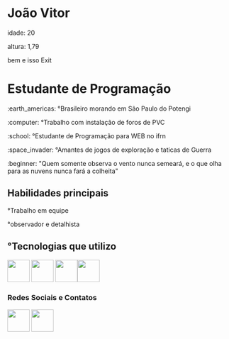 <h1>  João Vitor</h1>

<p>idade: 20</p>

<p>altura: 1,79</p> bem e isso Exit




<h1> Estudante de Programação</h1>

<p>:earth_americas: °Brasileiro morando em São Paulo do Potengi</p>

<p>:computer: °Trabalho com instalação de foros de PVC</p>

<p>:school: °Estudante de Programação para WEB no ifrn</p>

<p>:space_invader: °Amantes de jogos de exploração e taticas de Guerra</p>

<p>:beginner: "Quem somente observa o vento nunca semeará, e o que olha para as nuvens nunca fará a colheita"</p> 

<h2>Habilidades principais</h2>

<p>°Trabalho em equipe</p>

<p>°observador e detalhista</p>

<h2>°Tecnologias que utilizo</h2>
<img src="https://cdn.jsdelivr.net/gh/devicons/devicon@latest/icons/javascript/javascript-plain.svg" width="50px" >
<img src="https://cdn.jsdelivr.net/gh/devicons/devicon@latest/icons/arduino/arduino-original-wordmark.svg" width="50px" />
<img src="https://cdn.jsdelivr.net/gh/devicons/devicon@latest/icons/css3/css3-original-wordmark.svg" width="50px" /><img src="https://cdn.jsdelivr.net/gh/devicons/devicon@latest/icons/html5/html5-original-wordmark.svg" width="50px" />

<h3>Redes Sociais e Contatos</h3> 
<img src="https://cdn.jsdelivr.net/gh/devicons/devicon@latest/icons/facebook/facebook-original.svg" width="50px" />
<img src="https://cdn.jsdelivr.net/gh/devicons/devicon@latest/icons/github/github-original-wordmark.svg" width="50px" />



